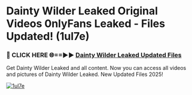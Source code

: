 # Dainty Wilder Leaked Original Videos 0nlyFans Leaked - Files Updated! (1ul7e)

<h3>🔴 CLICK HERE 🌐==►► <a href="https://tinyurl.com/2m67pmp6" rel="nofollow">Dainty Wilder Leaked Updated Files</a></h3>

Get Dainty Wilder Leaked and all content. Now you can access all videos and pictures of Dainty Wilder Leaked. New Updated Files 2025!

[![1ul7e](https://i.imgur.com/H4QAA4z.gif)](https://tinyurl.com/2m67pmp6)
